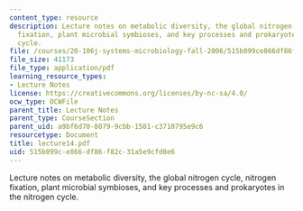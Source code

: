 ```yaml
---
content_type: resource
description: Lecture notes on metabolic diversity, the global nitrogen cycle, nitrogen
  fixation, plant microbial symbioses, and key processes and prokaryotes in the nitrogen
  cycle.
file: /courses/20-106j-systems-microbiology-fall-2006/515b099ce866df86f82c31a5e9cfd8e6_lecture14.pdf
file_size: 41173
file_type: application/pdf
learning_resource_types:
- Lecture Notes
license: https://creativecommons.org/licenses/by-nc-sa/4.0/
ocw_type: OCWFile
parent_title: Lecture Notes
parent_type: CourseSection
parent_uid: a9bf6d70-8079-9cbb-1501-c3710795e9c6
resourcetype: Document
title: lecture14.pdf
uid: 515b099c-e866-df86-f82c-31a5e9cfd8e6
---
```

Lecture notes on metabolic diversity, the global nitrogen cycle, nitrogen fixation, plant microbial symbioses, and key processes and prokaryotes in the nitrogen cycle.